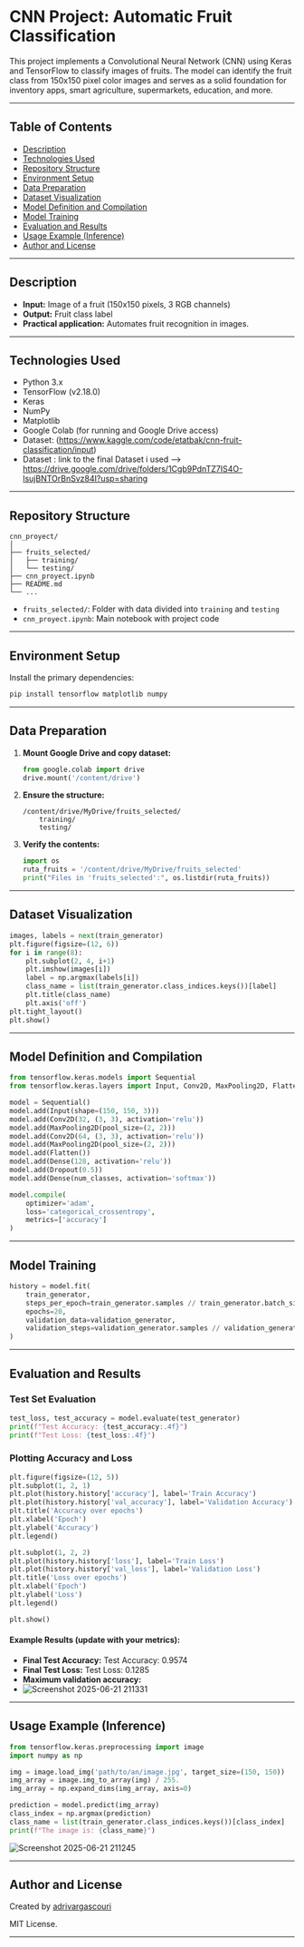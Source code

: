 # CNN Project: Automatic Fruit Classification

This project implements a Convolutional Neural Network (CNN) using Keras and TensorFlow to classify images of fruits. The model can identify the fruit class from 150x150 pixel color images and serves as a solid foundation for inventory apps, smart agriculture, supermarkets, education, and more.

---

## Table of Contents

- [Description](#description)
- [Technologies Used](#technologies-used)
- [Repository Structure](#repository-structure)
- [Environment Setup](#environment-setup)
- [Data Preparation](#data-preparation)
- [Dataset Visualization](#dataset-visualization)
- [Model Definition and Compilation](#model-definition-and-compilation)
- [Model Training](#model-training)
- [Evaluation and Results](#evaluation-and-results)
- [Usage Example (Inference)](#usage-example-inference)
- [Author and License](#author-and-license)

---

## Description

- **Input:** Image of a fruit (150x150 pixels, 3 RGB channels)
- **Output:** Fruit class label
- **Practical application:** Automates fruit recognition in images.

---

## Technologies Used

- Python 3.x
- TensorFlow (v2.18.0)
- Keras
- NumPy
- Matplotlib
- Google Colab (for running and Google Drive access)
- Dataset: (https://www.kaggle.com/code/etatbak/cnn-fruit-classification/input)
- Dataset : link to the final Dataset i used --> https://drive.google.com/drive/folders/1Cgb9PdnTZ7IS4O-lsujBNTOrBnSvz84I?usp=sharing

---

## Repository Structure

```
cnn_proyect/
│
├── fruits_selected/
│   ├── training/
│   └── testing/
├── cnn_proyect.ipynb
├── README.md
└── ...
```

- `fruits_selected/`: Folder with data divided into `training` and `testing`
- `cnn_proyect.ipynb`: Main notebook with project code

---

## Environment Setup

Install the primary dependencies:

```bash
pip install tensorflow matplotlib numpy
```

---

## Data Preparation

1. **Mount Google Drive and copy dataset:**
    ```python
    from google.colab import drive
    drive.mount('/content/drive')
    ```

2. **Ensure the structure:**
    ```
    /content/drive/MyDrive/fruits_selected/
        training/
        testing/
    ```

3. **Verify the contents:**
    ```python
    import os
    ruta_fruits = '/content/drive/MyDrive/fruits_selected'
    print("Files in 'fruits_selected':", os.listdir(ruta_fruits))
    ```

---

## Dataset Visualization

```python
images, labels = next(train_generator)
plt.figure(figsize=(12, 6))
for i in range(8):
    plt.subplot(2, 4, i+1)
    plt.imshow(images[i])
    label = np.argmax(labels[i])
    class_name = list(train_generator.class_indices.keys())[label]
    plt.title(class_name)
    plt.axis('off')
plt.tight_layout()
plt.show()
```

---

## Model Definition and Compilation

```python
from tensorflow.keras.models import Sequential
from tensorflow.keras.layers import Input, Conv2D, MaxPooling2D, Flatten, Dense, Dropout

model = Sequential()
model.add(Input(shape=(150, 150, 3)))
model.add(Conv2D(32, (3, 3), activation='relu'))
model.add(MaxPooling2D(pool_size=(2, 2)))
model.add(Conv2D(64, (3, 3), activation='relu'))
model.add(MaxPooling2D(pool_size=(2, 2)))
model.add(Flatten())
model.add(Dense(128, activation='relu'))
model.add(Dropout(0.5))
model.add(Dense(num_classes, activation='softmax'))

model.compile(
    optimizer='adam',
    loss='categorical_crossentropy',
    metrics=['accuracy']
)
```

---

## Model Training

```python
history = model.fit(
    train_generator,
    steps_per_epoch=train_generator.samples // train_generator.batch_size,
    epochs=20,
    validation_data=validation_generator,
    validation_steps=validation_generator.samples // validation_generator.batch_size
)
```

---

## Evaluation and Results

### Test Set Evaluation

```python
test_loss, test_accuracy = model.evaluate(test_generator)
print(f"Test Accuracy: {test_accuracy:.4f}")
print(f"Test Loss: {test_loss:.4f}")
```

### Plotting Accuracy and Loss

```python
plt.figure(figsize=(12, 5))
plt.subplot(1, 2, 1)
plt.plot(history.history['accuracy'], label='Train Accuracy')
plt.plot(history.history['val_accuracy'], label='Validation Accuracy')
plt.title('Accuracy over epochs')
plt.xlabel('Epoch')
plt.ylabel('Accuracy')
plt.legend()

plt.subplot(1, 2, 2)
plt.plot(history.history['loss'], label='Train Loss')
plt.plot(history.history['val_loss'], label='Validation Loss')
plt.title('Loss over epochs')
plt.xlabel('Epoch')
plt.ylabel('Loss')
plt.legend()

plt.show()
```

#### Example Results (update with your metrics):

- **Final Test Accuracy:** Test Accuracy: 0.9574
- **Final Test Loss:** Test Loss: 0.1285
- **Maximum validation accuracy:**
- ![Screenshot 2025-06-21 211331](https://github.com/user-attachments/assets/897d1432-9877-4779-b59c-710e328ae208)


---

## Usage Example (Inference)

```python
from tensorflow.keras.preprocessing import image
import numpy as np

img = image.load_img('path/to/an/image.jpg', target_size=(150, 150))
img_array = image.img_to_array(img) / 255.
img_array = np.expand_dims(img_array, axis=0)

prediction = model.predict(img_array)
class_index = np.argmax(prediction)
class_name = list(train_generator.class_indices.keys())[class_index]
print(f"The image is: {class_name}")
```
![Screenshot 2025-06-21 211245](https://github.com/user-attachments/assets/0b990477-2398-43ad-ba4e-dfc92eb03d50)

---

## Author and License

Created by [adrivargascouri](https://github.com/adrivargascouri)

MIT License.

---
